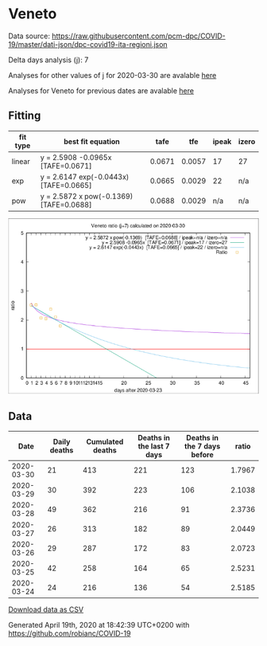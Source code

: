 # Veneto

Data source: https://raw.githubusercontent.com/pcm-dpc/COVID-19/master/dati-json/dpc-covid19-ita-regioni.json

Delta days analysis (j): 7

Analyses for other values of j for 2020-03-30 are avalable [here](../2020-03-30/README.md)

Analyses for Veneto for previous dates are avalable [here](../README.md)

## Fitting 
|fit type|best fit equation|tafe|tfe|ipeak|izero|
|-------|-----|--------|------|---|---|
|linear|y = 2.5908 -0.0965x  [TAFE=0.0671]|0.0671|0.0057|17|27|
|exp|y = 2.6147 exp(-0.0443x)  [TAFE=0.0665]|0.0665|0.0029|22|n/a|
|pow|y = 2.5872 x pow(-0.1369)  [TAFE=0.0688]|0.0688|0.0029|n/a|n/a|

![Plot](COVID-19_veneto_j7_2020-03-30.png)

## Data
|Date|Daily deaths|Cumulated deaths|Deaths in the last 7 days|Deaths in the 7 days before|ratio|
|----|----------|-----------|-------|--------------------|-----|
|2020-03-30|21|413|221|123|1.7967|
|2020-03-29|30|392|223|106|2.1038|
|2020-03-28|49|362|216|91|2.3736|
|2020-03-27|26|313|182|89|2.0449|
|2020-03-26|29|287|172|83|2.0723|
|2020-03-25|42|258|164|65|2.5231|
|2020-03-24|24|216|136|54|2.5185|

[Download data as CSV](COVID-19_veneto_j7_2020-03-30.csv)

Generated April 19th, 2020 at 18:42:39 UTC+0200 with https://github.com/robianc/COVID-19
